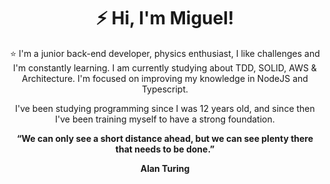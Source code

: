 <h1 align="center">⚡ Hi, I'm Miguel!</h1>

<p align="center">⭐ I'm a junior back-end developer, physics enthusiast, I like challenges and I'm constantly learning. I am currently studying about TDD, SOLID, AWS & Architecture. I'm focused on improving my knowledge in NodeJS and Typescript.</p>
<p align="center">I've been studying programming since I was 12 years old, and since then I've been training myself to have a strong foundation. </p>

<p align="center">
  <strong>“We can only see a short distance ahead, but we can see plenty there that needs to be done.”</strong>
</p>
<p align="center"><strong>Alan Turing</strong></p>
